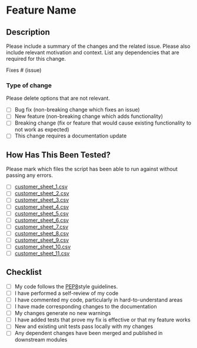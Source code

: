 # Feature Name

## Description

Please include a summary of the changes and the related issue. Please also include relevant motivation and context. List any dependencies that are required for this change.

Fixes # (issue)

### Type of change

Please delete options that are not relevant.

- [ ] Bug fix (non-breaking change which fixes an issue)
- [ ] New feature (non-breaking change which adds functionality)
- [ ] Breaking change (fix or feature that would cause existing functionality to not work as expected)
- [ ] This change requires a documentation update

## How Has This Been Tested?

Please mark which files the script has been able to run against without passing any errors.

- [ ] [customer_sheet_1.csv](https://github.com/ms1450/CommandConnectorCompatibilityCalculator/blob/main/Camera%20Compatibility%20Sheets/customer_sheet_1.csv)
- [ ] [customer_sheet_2.csv](https://github.com/ms1450/CommandConnectorCompatibilityCalculator/blob/main/Camera%20Compatibility%20Sheets/customer_sheet_2.csv)
- [ ] [customer_sheet_3.csv](https://github.com/ms1450/CommandConnectorCompatibilityCalculator/blob/main/Camera%20Compatibility%20Sheets/customer_sheet_3.csv)
- [ ] [customer_sheet_4.csv](https://github.com/ms1450/CommandConnectorCompatibilityCalculator/blob/main/Camera%20Compatibility%20Sheets/customer_sheet_4.csv)
- [ ] [customer_sheet_5.csv](https://github.com/ms1450/CommandConnectorCompatibilityCalculator/blob/main/Camera%20Compatibility%20Sheets/customer_sheet_5.csv)
- [ ] [customer_sheet_6.csv](https://github.com/ms1450/CommandConnectorCompatibilityCalculator/blob/main/Camera%20Compatibility%20Sheets/customer_sheet_6.csv)
- [ ] [customer_sheet_7.csv](https://github.com/ms1450/CommandConnectorCompatibilityCalculator/blob/main/Camera%20Compatibility%20Sheets/customer_sheet_7.csv)
- [ ] [customer_sheet_8.csv](https://github.com/ms1450/CommandConnectorCompatibilityCalculator/blob/main/Camera%20Compatibility%20Sheets/customer_sheet_8.csv)
- [ ] [customer_sheet_9.csv](https://github.com/ms1450/CommandConnectorCompatibilityCalculator/blob/main/Camera%20Compatibility%20Sheets/customer_sheet_9.csv)
- [ ] [customer_sheet_10.csv](https://github.com/ms1450/CommandConnectorCompatibilityCalculator/blob/main/Camera%20Compatibility%20Sheets/customer_sheet_10.csv)
- [ ] [customer_sheet_11.csv](https://github.com/ms1450/CommandConnectorCompatibilityCalculator/blob/main/Camera%20Compatibility%20Sheets/customer_sheet_11.csv)

## Checklist

- [ ] My code follows the [PEP8](https://peps.python.org/pep-0008/)style guidelines.
- [ ] I have performed a self-review of my code
- [ ] I have commented my code, particularly in hard-to-understand areas
- [ ] I have made corresponding changes to the documentation
- [ ] My changes generate no new warnings
- [ ] I have added tests that prove my fix is effective or that my feature works
- [ ] New and existing unit tests pass locally with my changes
- [ ] Any dependent changes have been merged and published in downstream modules
